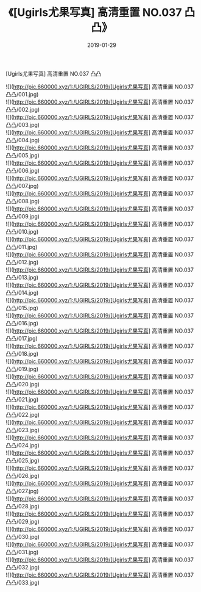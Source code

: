 ﻿---
layout: post
title:  《[Ugirls尤果写真] 高清重置 NO.037 凸凸》
date:   2019-01-29
img: http://pic.660000.xyz/1:/UGIRLS/2019/[Ugirls尤果写真] 高清重置 NO.037 凸凸/000.jpg
categories: [美女, 清纯, 唯美]
---

[Ugirls尤果写真] 高清重置 NO.037 凸凸

 ![](http://pic.660000.xyz/1:/UGIRLS/2019/[Ugirls尤果写真] 高清重置 NO.037 凸凸/001.jpg) <br>![](http://pic.660000.xyz/1:/UGIRLS/2019/[Ugirls尤果写真] 高清重置 NO.037 凸凸/002.jpg) <br>![](http://pic.660000.xyz/1:/UGIRLS/2019/[Ugirls尤果写真] 高清重置 NO.037 凸凸/003.jpg) <br>![](http://pic.660000.xyz/1:/UGIRLS/2019/[Ugirls尤果写真] 高清重置 NO.037 凸凸/004.jpg) <br>![](http://pic.660000.xyz/1:/UGIRLS/2019/[Ugirls尤果写真] 高清重置 NO.037 凸凸/005.jpg) <br>![](http://pic.660000.xyz/1:/UGIRLS/2019/[Ugirls尤果写真] 高清重置 NO.037 凸凸/006.jpg) <br>![](http://pic.660000.xyz/1:/UGIRLS/2019/[Ugirls尤果写真] 高清重置 NO.037 凸凸/007.jpg) <br>![](http://pic.660000.xyz/1:/UGIRLS/2019/[Ugirls尤果写真] 高清重置 NO.037 凸凸/008.jpg) <br>![](http://pic.660000.xyz/1:/UGIRLS/2019/[Ugirls尤果写真] 高清重置 NO.037 凸凸/009.jpg) <br>![](http://pic.660000.xyz/1:/UGIRLS/2019/[Ugirls尤果写真] 高清重置 NO.037 凸凸/010.jpg) <br>![](http://pic.660000.xyz/1:/UGIRLS/2019/[Ugirls尤果写真] 高清重置 NO.037 凸凸/011.jpg) <br>![](http://pic.660000.xyz/1:/UGIRLS/2019/[Ugirls尤果写真] 高清重置 NO.037 凸凸/012.jpg) <br>![](http://pic.660000.xyz/1:/UGIRLS/2019/[Ugirls尤果写真] 高清重置 NO.037 凸凸/013.jpg) <br>![](http://pic.660000.xyz/1:/UGIRLS/2019/[Ugirls尤果写真] 高清重置 NO.037 凸凸/014.jpg) <br>![](http://pic.660000.xyz/1:/UGIRLS/2019/[Ugirls尤果写真] 高清重置 NO.037 凸凸/015.jpg) <br>![](http://pic.660000.xyz/1:/UGIRLS/2019/[Ugirls尤果写真] 高清重置 NO.037 凸凸/016.jpg) <br>![](http://pic.660000.xyz/1:/UGIRLS/2019/[Ugirls尤果写真] 高清重置 NO.037 凸凸/017.jpg) <br>![](http://pic.660000.xyz/1:/UGIRLS/2019/[Ugirls尤果写真] 高清重置 NO.037 凸凸/018.jpg) <br>![](http://pic.660000.xyz/1:/UGIRLS/2019/[Ugirls尤果写真] 高清重置 NO.037 凸凸/019.jpg) <br>![](http://pic.660000.xyz/1:/UGIRLS/2019/[Ugirls尤果写真] 高清重置 NO.037 凸凸/020.jpg) <br>![](http://pic.660000.xyz/1:/UGIRLS/2019/[Ugirls尤果写真] 高清重置 NO.037 凸凸/021.jpg) <br>![](http://pic.660000.xyz/1:/UGIRLS/2019/[Ugirls尤果写真] 高清重置 NO.037 凸凸/022.jpg) <br>![](http://pic.660000.xyz/1:/UGIRLS/2019/[Ugirls尤果写真] 高清重置 NO.037 凸凸/023.jpg) <br>![](http://pic.660000.xyz/1:/UGIRLS/2019/[Ugirls尤果写真] 高清重置 NO.037 凸凸/024.jpg) <br>![](http://pic.660000.xyz/1:/UGIRLS/2019/[Ugirls尤果写真] 高清重置 NO.037 凸凸/025.jpg) <br>![](http://pic.660000.xyz/1:/UGIRLS/2019/[Ugirls尤果写真] 高清重置 NO.037 凸凸/026.jpg) <br>![](http://pic.660000.xyz/1:/UGIRLS/2019/[Ugirls尤果写真] 高清重置 NO.037 凸凸/027.jpg) <br>![](http://pic.660000.xyz/1:/UGIRLS/2019/[Ugirls尤果写真] 高清重置 NO.037 凸凸/028.jpg) <br>![](http://pic.660000.xyz/1:/UGIRLS/2019/[Ugirls尤果写真] 高清重置 NO.037 凸凸/029.jpg) <br>![](http://pic.660000.xyz/1:/UGIRLS/2019/[Ugirls尤果写真] 高清重置 NO.037 凸凸/030.jpg) <br>![](http://pic.660000.xyz/1:/UGIRLS/2019/[Ugirls尤果写真] 高清重置 NO.037 凸凸/031.jpg) <br>![](http://pic.660000.xyz/1:/UGIRLS/2019/[Ugirls尤果写真] 高清重置 NO.037 凸凸/032.jpg) <br>![](http://pic.660000.xyz/1:/UGIRLS/2019/[Ugirls尤果写真] 高清重置 NO.037 凸凸/033.jpg) <br>